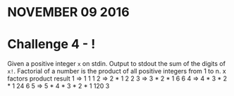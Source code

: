 # NOVEMBER 09 2016

# Challenge 4 - !

Given a positive integer `x` on stdin. Output to stdout the sum of the digits of `x!`.
Factorial of a number is the product of all positive integers from 1 to n.
	x		factors				product		result
	1	=>	1					1			1
	2	=>	2 * 1				2			2
	3	=>	3 * 2 * 1			6			6
	4	=>	4 * 3 * 2 * 1		24			6
	5	=>	5 * 4 * 3 * 2 * 1	120			3

